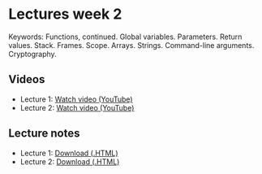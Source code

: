# Lectures week 2

Keywords: Functions, continued. Global variables. Parameters. Return values. 
Stack. Frames. Scope. Arrays. Strings. Command-line arguments. Cryptography.

## Videos

* Lecture 1: [Watch video (YouTube)](http://www.youtube.com/watch?v=smXHjKlzuJc)
* Lecture 2: [Watch video (YouTube)](http://www.youtube.com/watch?v=wRMsnT6QDEA)

## Lecture notes

* Lecture 1: [Download (.HTML)](http://d2o9nyf4hwsci4.cloudfront.net/2012/fall/lectures/2/notes2m/notes2m.html)
* Lecture 2: [Download (.HTML)](http://d2o9nyf4hwsci4.cloudfront.net/2012/fall/lectures/2/notes2w/notes2w.html)

